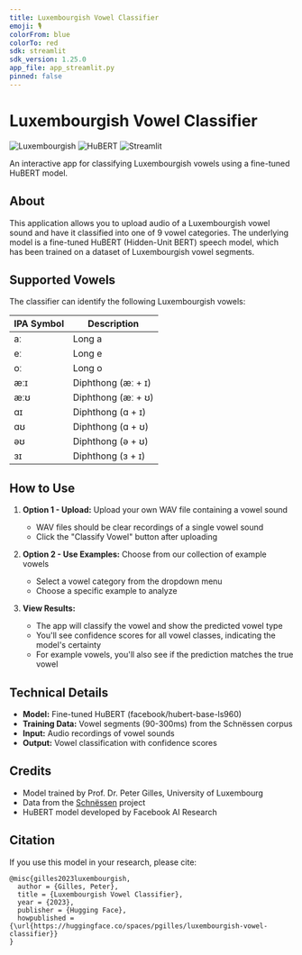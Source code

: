 ```yaml
---
title: Luxembourgish Vowel Classifier
emoji: 🎙️
colorFrom: blue
colorTo: red
sdk: streamlit
sdk_version: 1.25.0
app_file: app_streamlit.py
pinned: false
---
```


# Luxembourgish Vowel Classifier

![Luxembourgish](https://img.shields.io/badge/language-Luxembourgish-red)
![HuBERT](https://img.shields.io/badge/model-HuBERT-green)
![Streamlit](https://img.shields.io/badge/UI-Streamlit-blue)

An interactive app for classifying Luxembourgish vowels using a fine-tuned HuBERT model.

## About

This application allows you to upload audio of a Luxembourgish vowel sound and have it classified into one of 9 vowel categories. The underlying model is a fine-tuned HuBERT (Hidden-Unit BERT) speech model, which has been trained on a dataset of Luxembourgish vowel segments.

## Supported Vowels

The classifier can identify the following Luxembourgish vowels:

| IPA Symbol | Description          |
|------------|----------------------|
| aː         | Long a               |
| eː         | Long e               |
| oː         | Long o               |
| æːɪ        | Diphthong (æː + ɪ)   |
| æːʊ        | Diphthong (æː + ʊ)   |
| ɑɪ         | Diphthong (ɑ + ɪ)    |
| ɑʊ         | Diphthong (ɑ + ʊ)    |
| əʊ         | Diphthong (ə + ʊ)    |
| ɜɪ         | Diphthong (ɜ + ɪ)    |

## How to Use

1. **Option 1 - Upload:** Upload your own WAV file containing a vowel sound
   - WAV files should be clear recordings of a single vowel sound
   - Click the "Classify Vowel" button after uploading
   
2. **Option 2 - Use Examples:** Choose from our collection of example vowels
   - Select a vowel category from the dropdown menu
   - Choose a specific example to analyze
   
3. **View Results:**
   - The app will classify the vowel and show the predicted vowel type
   - You'll see confidence scores for all vowel classes, indicating the model's certainty
   - For example vowels, you'll also see if the prediction matches the true vowel

## Technical Details

- **Model:** Fine-tuned HuBERT (facebook/hubert-base-ls960)
- **Training Data:** Vowel segments (90-300ms) from the Schnëssen corpus
- **Input:** Audio recordings of vowel sounds
- **Output:** Vowel classification with confidence scores

## Credits

- Model trained by Prof. Dr. Peter Gilles, University of Luxembourg
- Data from the [Schnëssen](https://infolux.uni.lu/schnessen/) project
- HuBERT model developed by Facebook AI Research

## Citation

If you use this model in your research, please cite:

```
@misc{gilles2023luxembourgish,
  author = {Gilles, Peter},
  title = {Luxembourgish Vowel Classifier},
  year = {2023},
  publisher = {Hugging Face},
  howpublished = {\url{https://huggingface.co/spaces/pgilles/luxembourgish-vowel-classifier}}
}
```